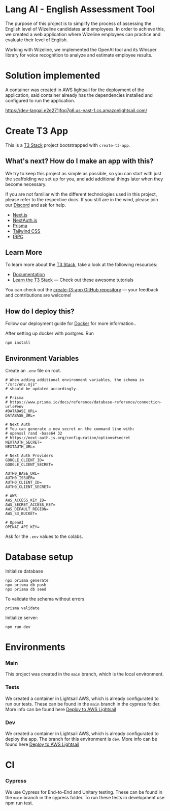 # Lang AI - English Assessment Tool

The purpose of this project is to simplify the process of assessing the English level of Wizeline candidates and employees. In order to achieve this, we created a web application where Wizeline employees can practice and evaluate their level of English.

Working with Wizeline, we implemented the OpenAI tool and its Whisper library for voice recognition to analyze and estimate employee results.

# Solution implemented
A container was created in AWS lightsail for the deployment of the application, said container already has the dependencies installed and configured to run the application.

https://dev-langai.e2e271jfqq7g6.us-east-1.cs.amazonlightsail.com/


# Create T3 App

This is a [T3 Stack](https://create.t3.gg/) project bootstrapped with `create-t3-app`.

## What's next? How do I make an app with this?

We try to keep this project as simple as possible, so you can start with just the scaffolding we set up for you, and add additional things later when they become necessary.

If you are not familiar with the different technologies used in this project, please refer to the respective docs. If you still are in the wind, please join our [Discord](https://t3.gg/discord) and ask for help.

- [Next.js](https://nextjs.org)
- [NextAuth.js](https://next-auth.js.org)
- [Prisma](https://prisma.io)
- [Tailwind CSS](https://tailwindcss.com)
- [tRPC](https://trpc.io)

## Learn More

To learn more about the [T3 Stack](https://create.t3.gg/), take a look at the following resources:

- [Documentation](https://create.t3.gg/)
- [Learn the T3 Stack](https://create.t3.gg/en/faq#what-learning-resources-are-currently-available) — Check out these awesome tutorials

You can check out the [create-t3-app GitHub repository](https://github.com/t3-oss/create-t3-app) — your feedback and contributions are welcome!

## How do I deploy this?

Follow our deployment guide for [Docker](https://create.t3.gg/en/deployment/docker) for more information..

After setting up docker with postgres. Run
```
npm install
```

## Environment Variables
Create an `.env` file on root. 

```
# When adding additional environment variables, the schema in "/src/env.mjs"
# should be updated accordingly.

# Prisma
# https://www.prisma.io/docs/reference/database-reference/connection-urls#env
#DATABASE_URL=
DATABASE_URL=

# Next Auth
# You can generate a new secret on the command line with:
# openssl rand -base64 32
# https://next-auth.js.org/configuration/options#secret
NEXTAUTH_SECRET=
NEXTAUTH_URL=

# Next Auth Providers
GOOGLE_CLIENT_ID=
GOOGLE_CLIENT_SECRET=

AUTH0_BASE_URL=
AUTH0_ISSUER=
AUTH0_CLIENT_ID=
AUTH0_CLIENT_SECRET=

# AWS
AWS_ACCESS_KEY_ID=
AWS_SECRET_ACCESS_KEY=
AWS_DEFAULT_REGION=
AWS_S3_BUCKET=

# OpenAI
OPENAI_API_KEY=
```
Ask for the `.env` values to the colabs.

# Database setup
Initialize database
```
npx prisma generate
npx prisma db push
npx prisma db seed
```
To validate the schema without errors
```
prisma validate 
```
Initialize server:
```
npm run dev
```

# Environments

### **Main**
This project was created in the `main` branch, which is the local environment.

### **Tests**
We created a container in Lightsail AWS, which is already configurated to run our tests. These can be found in the `main` branch in the cypress folder. 
More info can be found here [Deploy to AWS Lightsail](https://github.com/wizelineacademy/itesm-socioformador-ene-feb-2023-equipo-4/wiki/Deploy-to-AWS-Lightsail)

### **Dev**
We created a container in Lightsail AWS, which is already configurated to deploy the app. The branch for this environment is `dev`.
More info can be found here [Deploy to AWS Lightsail](https://github.com/wizelineacademy/itesm-socioformador-ene-feb-2023-equipo-4/wiki/Deploy-to-AWS-Lightsail)

# CI
### **Cypress**
We use Cypress for End-to-End and Unitary testing. These can be found in the `main` branch in the cypress folder. To run these tests in development use npm run test.

